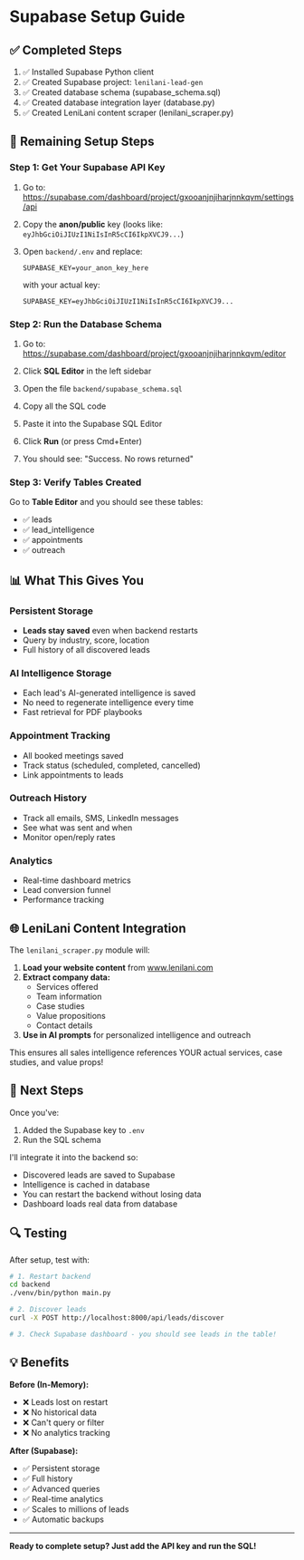 # Supabase Setup Guide

## ✅ Completed Steps

1. ✅ Installed Supabase Python client
2. ✅ Created Supabase project: `lenilani-lead-gen`
3. ✅ Created database schema (supabase_schema.sql)
4. ✅ Created database integration layer (database.py)
5. ✅ Created LeniLani content scraper (lenilani_scraper.py)

## 🔧 Remaining Setup Steps

### Step 1: Get Your Supabase API Key

1. Go to: https://supabase.com/dashboard/project/gxooanjnjiharjnnkqvm/settings/api

2. Copy the **anon/public** key (looks like: `eyJhbGciOiJIUzI1NiIsInR5cCI6IkpXVCJ9...`)

3. Open `backend/.env` and replace:
   ```
   SUPABASE_KEY=your_anon_key_here
   ```
   with your actual key:
   ```
   SUPABASE_KEY=eyJhbGciOiJIUzI1NiIsInR5cCI6IkpXVCJ9...
   ```

### Step 2: Run the Database Schema

1. Go to: https://supabase.com/dashboard/project/gxooanjnjiharjnnkqvm/editor

2. Click **SQL Editor** in the left sidebar

3. Open the file `backend/supabase_schema.sql`

4. Copy all the SQL code

5. Paste it into the Supabase SQL Editor

6. Click **Run** (or press Cmd+Enter)

7. You should see: "Success. No rows returned"

### Step 3: Verify Tables Created

Go to **Table Editor** and you should see these tables:
- ✅ leads
- ✅ lead_intelligence
- ✅ appointments
- ✅ outreach

## 📊 What This Gives You

### Persistent Storage
- **Leads stay saved** even when backend restarts
- Query by industry, score, location
- Full history of all discovered leads

### AI Intelligence Storage
- Each lead's AI-generated intelligence is saved
- No need to regenerate intelligence every time
- Fast retrieval for PDF playbooks

### Appointment Tracking
- All booked meetings saved
- Track status (scheduled, completed, cancelled)
- Link appointments to leads

### Outreach History
- Track all emails, SMS, LinkedIn messages
- See what was sent and when
- Monitor open/reply rates

### Analytics
- Real-time dashboard metrics
- Lead conversion funnel
- Performance tracking

## 🌐 LeniLani Content Integration

The `lenilani_scraper.py` module will:
1. **Load your website content** from www.lenilani.com
2. **Extract company data:**
   - Services offered
   - Team information
   - Case studies
   - Value propositions
   - Contact details
3. **Use in AI prompts** for personalized intelligence and outreach

This ensures all sales intelligence references YOUR actual services, case studies, and value props!

## 🚀 Next Steps

Once you've:
1. Added the Supabase key to `.env`
2. Run the SQL schema

I'll integrate it into the backend so:
- Discovered leads are saved to Supabase
- Intelligence is cached in database
- You can restart the backend without losing data
- Dashboard loads real data from database

## 🔍 Testing

After setup, test with:
```bash
# 1. Restart backend
cd backend
./venv/bin/python main.py

# 2. Discover leads
curl -X POST http://localhost:8000/api/leads/discover

# 3. Check Supabase dashboard - you should see leads in the table!
```

## 💡 Benefits

**Before (In-Memory):**
- ❌ Leads lost on restart
- ❌ No historical data
- ❌ Can't query or filter
- ❌ No analytics tracking

**After (Supabase):**
- ✅ Persistent storage
- ✅ Full history
- ✅ Advanced queries
- ✅ Real-time analytics
- ✅ Scales to millions of leads
- ✅ Automatic backups

---

**Ready to complete setup? Just add the API key and run the SQL!**
